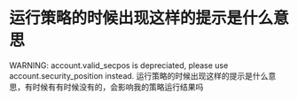# 运行策略的时候出现这样的提示是什么意思

WARNING: account.valid_secpos is depreciated, please use account.security_position instead.
运行策略的时候出现这样的提示是什么意思，有时候有有时候没有的，会影响我的策略运行结果吗
